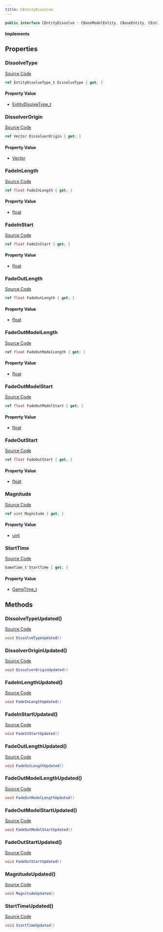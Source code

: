 ```yaml
---
title: CEntityDissolve
---
```


```csharp
public interface CEntityDissolve : CBaseModelEntity, CBaseEntity, CEntityInstance, ISchemaClass<CEntityInstance>, ISchemaClass<CBaseEntity>, ISchemaClass<CBaseModelEntity>, ISchemaClass<CEntityDissolve>, ISchemaField, ISchemaClass, INativeHandle
```

#### Implements

## Properties

### DissolveType

[Source Code](https://github.com/swiftly-solution/swiftlys2/blob/beta/managed/src/SwiftlyS2.Generated/Schemas/Interfaces/CEntityDissolve.cs#L30)

```csharp
ref EntityDisolveType_t DissolveType { get; }
```

#### Property Value

- [EntityDisolveType_t](/docs/api/shared/schemadefinitions/entitydisolvetype_t)

### DissolverOrigin

[Source Code](https://github.com/swiftly-solution/swiftlys2/blob/beta/managed/src/SwiftlyS2.Generated/Schemas/Interfaces/CEntityDissolve.cs#L32)

```csharp
ref Vector DissolverOrigin { get; }
```

#### Property Value

- [Vector](/docs/api/shared/natives/vector)

### FadeInLength

[Source Code](https://github.com/swiftly-solution/swiftlys2/blob/beta/managed/src/SwiftlyS2.Generated/Schemas/Interfaces/CEntityDissolve.cs#L18)

```csharp
ref float FadeInLength { get; }
```

#### Property Value

- [float](https://learn.microsoft.com/dotnet/api/system.single)

### FadeInStart

[Source Code](https://github.com/swiftly-solution/swiftlys2/blob/beta/managed/src/SwiftlyS2.Generated/Schemas/Interfaces/CEntityDissolve.cs#L16)

```csharp
ref float FadeInStart { get; }
```

#### Property Value

- [float](https://learn.microsoft.com/dotnet/api/system.single)

### FadeOutLength

[Source Code](https://github.com/swiftly-solution/swiftlys2/blob/beta/managed/src/SwiftlyS2.Generated/Schemas/Interfaces/CEntityDissolve.cs#L26)

```csharp
ref float FadeOutLength { get; }
```

#### Property Value

- [float](https://learn.microsoft.com/dotnet/api/system.single)

### FadeOutModelLength

[Source Code](https://github.com/swiftly-solution/swiftlys2/blob/beta/managed/src/SwiftlyS2.Generated/Schemas/Interfaces/CEntityDissolve.cs#L22)

```csharp
ref float FadeOutModelLength { get; }
```

#### Property Value

- [float](https://learn.microsoft.com/dotnet/api/system.single)

### FadeOutModelStart

[Source Code](https://github.com/swiftly-solution/swiftlys2/blob/beta/managed/src/SwiftlyS2.Generated/Schemas/Interfaces/CEntityDissolve.cs#L20)

```csharp
ref float FadeOutModelStart { get; }
```

#### Property Value

- [float](https://learn.microsoft.com/dotnet/api/system.single)

### FadeOutStart

[Source Code](https://github.com/swiftly-solution/swiftlys2/blob/beta/managed/src/SwiftlyS2.Generated/Schemas/Interfaces/CEntityDissolve.cs#L24)

```csharp
ref float FadeOutStart { get; }
```

#### Property Value

- [float](https://learn.microsoft.com/dotnet/api/system.single)

### Magnitude

[Source Code](https://github.com/swiftly-solution/swiftlys2/blob/beta/managed/src/SwiftlyS2.Generated/Schemas/Interfaces/CEntityDissolve.cs#L34)

```csharp
ref uint Magnitude { get; }
```

#### Property Value

- [uint](https://learn.microsoft.com/dotnet/api/system.uint32)

### StartTime

[Source Code](https://github.com/swiftly-solution/swiftlys2/blob/beta/managed/src/SwiftlyS2.Generated/Schemas/Interfaces/CEntityDissolve.cs#L28)

```csharp
GameTime_t StartTime { get; }
```

#### Property Value

- [GameTime_t](/docs/api/shared/schemadefinitions/gametime_t)

## Methods

### DissolveTypeUpdated()

[Source Code](https://github.com/swiftly-solution/swiftlys2/blob/beta/managed/src/SwiftlyS2.Generated/Schemas/Interfaces/CEntityDissolve.cs#L43)

```csharp
void DissolveTypeUpdated()
```

### DissolverOriginUpdated()

[Source Code](https://github.com/swiftly-solution/swiftlys2/blob/beta/managed/src/SwiftlyS2.Generated/Schemas/Interfaces/CEntityDissolve.cs#L44)

```csharp
void DissolverOriginUpdated()
```

### FadeInLengthUpdated()

[Source Code](https://github.com/swiftly-solution/swiftlys2/blob/beta/managed/src/SwiftlyS2.Generated/Schemas/Interfaces/CEntityDissolve.cs#L37)

```csharp
void FadeInLengthUpdated()
```

### FadeInStartUpdated()

[Source Code](https://github.com/swiftly-solution/swiftlys2/blob/beta/managed/src/SwiftlyS2.Generated/Schemas/Interfaces/CEntityDissolve.cs#L36)

```csharp
void FadeInStartUpdated()
```

### FadeOutLengthUpdated()

[Source Code](https://github.com/swiftly-solution/swiftlys2/blob/beta/managed/src/SwiftlyS2.Generated/Schemas/Interfaces/CEntityDissolve.cs#L41)

```csharp
void FadeOutLengthUpdated()
```

### FadeOutModelLengthUpdated()

[Source Code](https://github.com/swiftly-solution/swiftlys2/blob/beta/managed/src/SwiftlyS2.Generated/Schemas/Interfaces/CEntityDissolve.cs#L39)

```csharp
void FadeOutModelLengthUpdated()
```

### FadeOutModelStartUpdated()

[Source Code](https://github.com/swiftly-solution/swiftlys2/blob/beta/managed/src/SwiftlyS2.Generated/Schemas/Interfaces/CEntityDissolve.cs#L38)

```csharp
void FadeOutModelStartUpdated()
```

### FadeOutStartUpdated()

[Source Code](https://github.com/swiftly-solution/swiftlys2/blob/beta/managed/src/SwiftlyS2.Generated/Schemas/Interfaces/CEntityDissolve.cs#L40)

```csharp
void FadeOutStartUpdated()
```

### MagnitudeUpdated()

[Source Code](https://github.com/swiftly-solution/swiftlys2/blob/beta/managed/src/SwiftlyS2.Generated/Schemas/Interfaces/CEntityDissolve.cs#L45)

```csharp
void MagnitudeUpdated()
```

### StartTimeUpdated()

[Source Code](https://github.com/swiftly-solution/swiftlys2/blob/beta/managed/src/SwiftlyS2.Generated/Schemas/Interfaces/CEntityDissolve.cs#L42)

```csharp
void StartTimeUpdated()
```

